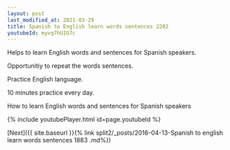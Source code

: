 ```yaml
---
layout: post
last_modified_at: 2021-03-29
title: Spanish to English learn words sentences 2282 
youtubeId: myvq7hUIG7c
---
```

 
 
Helps to learn English words and sentences for Spanish speakers.

Opportunitiy to repeat the words sentences. 

Practice English language. 
 
10 minutes practice every day. 
 
How to learn English words and sentences for Spanish speakers 
 
{% include youtubePlayer.html id=page.youtubeId %}
 
 
[Next]({{ site.baseurl }}{% link  split2/_posts/2016-04-13-Spanish to english learn words sentences 1883 .md%})
 
